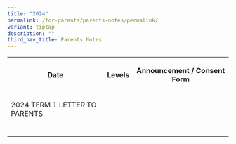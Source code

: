 ```yaml
---
title: "2024"
permalink: /for-parents/parents-notes/permalink/
variant: tiptap
description: ""
third_nav_title: Parents Notes
---
```

<table><tbody><tr><th rowspan="1" colspan="1"><p>Date</p></th><th rowspan="1" colspan="1"><p>Levels</p></th><th rowspan="1" colspan="1"><p>Announcement / Consent Form</p></th></tr><tr><td rowspan="1" colspan="1"><p>2024 TERM 1 LETTER TO PARENTS</p></td><td rowspan="1" colspan="1"><p></p></td><td rowspan="1" colspan="1"><p></p></td></tr><tr><td rowspan="1" colspan="1"><p></p></td><td rowspan="1" colspan="1"><p></p></td><td rowspan="1" colspan="1"><p></p></td></tr></tbody></table><p></p>